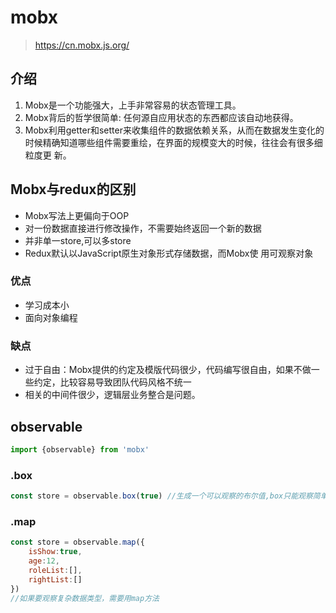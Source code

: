 # mobx

> https://cn.mobx.js.org/

## 介绍

1. Mobx是一个功能强大，上手非常容易的状态管理工具。
2. Mobx背后的哲学很简单: 任何源自应用状态的东西都应该自动地获得。
3. Mobx利用getter和setter来收集组件的数据依赖关系，从而在数据发生变化的时候精确知道哪些组件需要重绘，在界面的规模变大的时候，往往会有很多细粒度更 新。

## Mobx与redux的区别

- Mobx写法上更偏向于OOP 
- 对一份数据直接进行修改操作，不需要始终返回一个新的数据 
- 并非单一store,可以多store
-  Redux默认以JavaScript原生对象形式存储数据，而Mobx使 用可观察对象

### 优点

- 学习成本小 
- 面向对象编程 

### 缺点

- 过于自由：Mobx提供的约定及模版代码很少，代码编写很自由，如果不做一些约定，比较容易导致团队代码风格不统一
- 相关的中间件很少，逻辑层业务整合是问题。



## observable

```js
import {observable} from 'mobx'
```

### .box

```js
const store = observable.box(true) //生成一个可以观察的布尔值,box只能观察简单数据类型
```

### .map

```js
const store = observable.map({
    isShow:true,
    age:12,
    roleList:[],
    rightList:[]
})
//如果要观察复杂数据类型，需要用map方法
```

